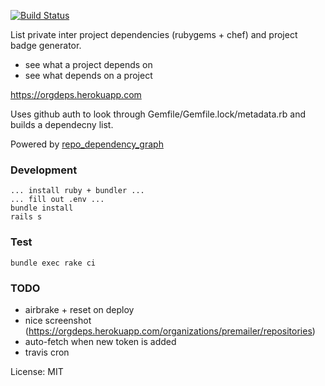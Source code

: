 [![Build Status](https://travis-ci.org/grosser/orgdeps.svg?branch=master)](https://travis-ci.org/grosser/orgdeps)

List private inter project dependencies (rubygems + chef) and project badge generator.

 - see what a project depends on
 - see what depends on a project

https://orgdeps.herokuapp.com

Uses github auth to look through Gemfile/Gemfile.lock/metadata.rb and builds a dependecny list.

Powered by [repo_dependency_graph](https://github.com/grosser/repo_dependency_graph)

### Development

```
... install ruby + bundler ...
... fill out .env ...
bundle install
rails s
```

### Test

```
bundle exec rake ci
```

### TODO
 - airbrake + reset on deploy
 - nice screenshot (https://orgdeps.herokuapp.com/organizations/premailer/repositories)
 - auto-fetch when new token is added
 - travis cron

License: MIT
